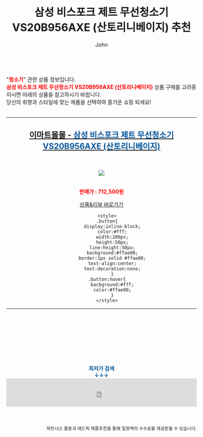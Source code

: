 ﻿---
layout: post
title:  "삼성 비스포크 제트 무선청소기  VS20B956AXE (산토리니베이지) 추천"
author: John
categories: [ 청소기 ]
tags: [ 청소기, 청소기 추천, 청소기가격, 청소기 영어로, 청소기 버리기, 청소기 벌레, 청소기 흡입력, 청소기종류, 청소기 냄새, 청소기 영어 ]
image: https://shopping-phinf.pstatic.net/main_3298742/32987420679.1.jpg 
description: "삼성 비스포크 제트 무선청소기  VS20B956AXE (산토리니베이지) 추천 관련 상품으로 가장 고객 선호도가 높은 제품입니다."
toc: true
toc_sticky: true
---

<br>
"<b><font color='#ff0000'>청소기</font></b>" 관련 상품 정보입니다.
<br>
<b><font color='#ff0000'>삼성 비스포크 제트 무선청소기  VS20B956AXE (산토리니베이지)</font></b> 상품 구매를 고려중이시면 아래의 상품을 참고하시기 바랍니다.
<br>
당신의 취향과 스타일에 맞는 제품을 선택하여 즐거운 쇼핑 되세요!
<br><br>
<hr>
<p>
    
<center><h2><a href="https://nico.kr/vOUCVX" target="_blank"><b>이마트몰몰 - <font color='#01579B'>삼성 비스포크 제트 무선청소기  VS20B956AXE (산토리니베이지)</font></b></a></h2><br>

<a href="https://nico.kr/vOUCVX" target="_blank"><img src="https://shopping-phinf.pstatic.net/main_3298742/32987420679.1.jpg"></a><br><br>

<b><font color='#ff0000'>판매가 : 712,500원 </font></b><br>

<a href="https://nico.kr/vOUCVX" target="_blank" class="button">상품&리뷰 바로가기</a><p>

        <style>
        .button{
            display:inline-block;
            color:#fff;
            width:200px;
            height:50px;
            line-height:50px;
            background:#ffae00;
            border:1px solid #ffae00;
            text-align:center;
            text-decoration:none;
            }
        .button:hover{
            background:#fff;
            color:#ffae00;
            }
        </style>

<hr>

<br><br><br><br><br><br><br>
<center><b><font color='#01579B' size='medium'>최저가 검색<br>
↓↓↓</font></b></center>
<center><iframe src="https://coupa.ng/b1Tbjx" width="100%" height="75" frameborder="0" scrolling="no" referrerpolicy="unsafe-url"></iframe></center>
<br><br>
<p>
<small>
    <div align="right">파트너스 활동과 애드픽 제품추천을 통해 일정액의 수수료를 제공받을 수 있습니다.</div>
</small>
</p>

